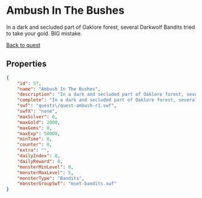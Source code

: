 # Ambush In The Bushes

In a dark and secluded part of Oaklore forest, several Darkwolf Bandits tried to take your gold. BIG mistake.

[Back to quest](../quests.md)

## Properties

```json
{
    "id": 57,
    "name": "Ambush In The Bushes",
    "description": "In a dark and secluded part of Oaklore forest, several Darkwolf Bandits tried to take your gold. BIG mistake.",
    "complete": "In a dark and secluded part of Oaklore forest, several Darkwolf Bandits tried to take your gold. BIG mistake.",
    "swf": "quests\/quest-ambush-r1.swf",
    "swfX": "none",
    "maxSilver": 0,
    "maxGold": 2000,
    "maxGems": 0,
    "maxExp": 50000,
    "minTime": 0,
    "counter": 0,
    "extra": "",
    "dailyIndex": 0,
    "dailyReward": 0,
    "monsterMinLevel": 0,
    "monsterMaxLevel": 5,
    "monsterType": "Bandits",
    "monsterGroupSwf": "mset-bandits.swf"
}
```

